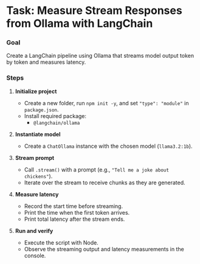 # Task: Measure Stream Responses from Ollama with LangChain

### Goal

Create a LangChain pipeline using Ollama that streams model output token by token and measures latency.

### Steps

1. **Initialize project**

   - Create a new folder, run `npm init -y`, and set `"type": "module"` in `package.json`.
   - Install required package:
     - `@langchain/ollama`

2. **Instantiate model**

   - Create a `ChatOllama` instance with the chosen model (`llama3.2:1b`).

3. **Stream prompt**

   - Call `.stream()` with a prompt (e.g., `"Tell me a joke about chickens"`).
   - Iterate over the stream to receive chunks as they are generated.

4. **Measure latency**

   - Record the start time before streaming.
   - Print the time when the first token arrives.
   - Print total latency after the stream ends.

5. **Run and verify**

   - Execute the script with Node.
   - Observe the streaming output and latency measurements in the console.
